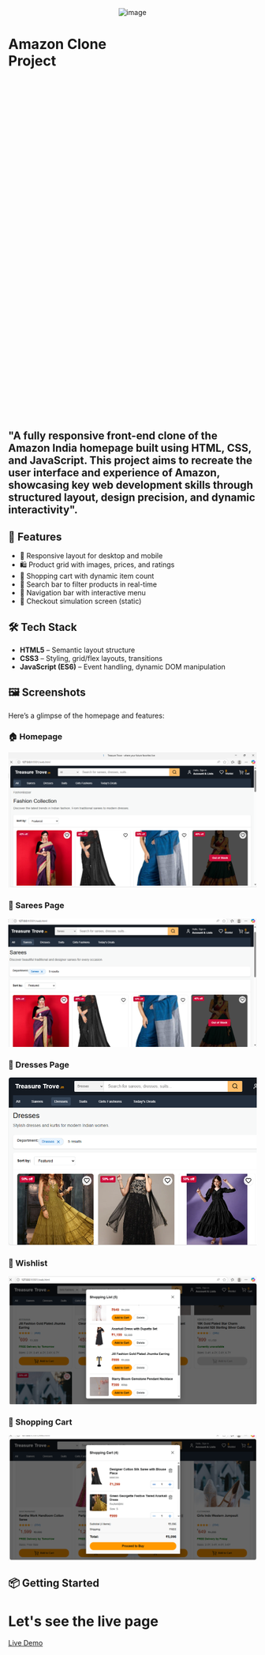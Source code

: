 <div style="text-align: center;">
  <img width="100" height="50" alt="image" src="https://github.com/user-attachments/assets/b8fff14f-7588-4594-a70f-06b292078a99"/>
</div>

<h1 style="display: inline-block; font-size: 2em; font-weight: bold; width: 300px; height: 750px;">Amazon Clone Project</h1>

## "A fully responsive front-end clone of the Amazon India homepage built using HTML, CSS, and JavaScript. This project aims to recreate the user interface and experience of Amazon, showcasing key web development skills through structured layout, design precision, and dynamic interactivity".

## 🚀 Features

- 📱 Responsive layout for desktop and mobile
- 🛍️ Product grid with images, prices, and ratings
- 🛒 Shopping cart with dynamic item count
- 🔎 Search bar to filter products in real-time
- 🧭 Navigation bar with interactive menu
- 🧾 Checkout simulation screen (static)

## 🛠️ Tech Stack

- **HTML5** – Semantic layout structure
- **CSS3** – Styling, grid/flex layouts, transitions
- **JavaScript (ES6)** – Event handling, dynamic DOM manipulation


## 🖼️ Screenshots

Here’s a glimpse of the homepage and features:

### 🏠 Homepage
![Homepage Screenshot](https://github.com/swa-thi1/My_project/blob/main/Home.png?raw=true)

### 👗 Sarees Page
![Sarees Screenshot](https://github.com/swa-thi1/My_project/blob/main/sarees.png?raw=true)

### 👚 Dresses Page
![Dresses Screenshot](https://github.com/swa-thi1/My_project/blob/main/dresses.png?raw=true)

### 💖 Wishlist
![Wishlist Screenshot](https://github.com/swa-thi1/My_project/blob/main/wishlist.png?raw=true)

### 🛒 Shopping Cart
![Shopping Cart Screenshot](https://github.com/swa-thi1/My_project/blob/main/shoppingcart.png?raw=true)


## 📦 Getting Started
# Let's see the live page
[Live Demo](http://127.0.0.1:5501/web.html)
